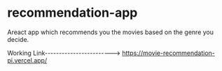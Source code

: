 # recommendation-app
Areact app which recommends you the movies based on the genre you decide.

Working Link------------------------> https://movie-recommendation-pi.vercel.app/
